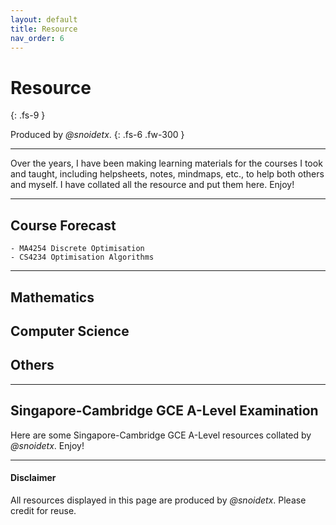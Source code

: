 ```yaml
---
layout: default
title: Resource
nav_order: 6
---
```


# Resource
{: .fs-9 }

Produced by *@snoidetx*.
{: .fs-6 .fw-300 }

---

Over the years, I have been making learning materials for the courses I took and taught, including helpsheets, notes, mindmaps, etc., to help both others and myself. I have collated all the resource and put them here. Enjoy!

---

## Course Forecast
```
- MA4254 Discrete Optimisation
- CS4234 Optimisation Algorithms
```

---

## Mathematics

<div id="mathematics-resource"></div>
<script>{% include js/resource/load_mathematics.js %}</script>

## Computer Science

<div id="computer-science-resource"></div>
<script>{% include js/resource/load_computer_science.js %}</script>

## Others

<div id="others-resource"></div>
<script>{% include js/resource/load_others.js %}</script>

---

## Singapore-Cambridge GCE A-Level Examination

Here are some Singapore-Cambridge GCE A-Level resources collated by *@snoidetx*. Enjoy!

<div id="a-level-resource"></div>
<script>{% include js/resource/load_a_level.js %}</script>

---

#### Disclaimer

All resources displayed in this page are produced by *@snoidetx*. Please credit for reuse.

<script>{% include js/resource/adjust_style.js %}</script>
